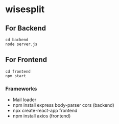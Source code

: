 # wisesplit



## For Backend

`cd backend` <br>
`node server.js`


## For Frontend

`cd frontend` <br>
`npm start`


### Frameworks
- Mail loader
- npm install express body-parser cors  (backend)
- npx create-react-app frontend
- npm install axios (frontend)

